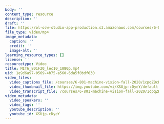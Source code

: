 ```yaml
---
body: ''
content_type: resource
description: ''
draft: ''
file: https://ol-ocw-studio-app-production.s3.amazonaws.com/courses/6-801-machine-vision-fall-2020/mit6_801f20_lec10_1080p_360p_16_9.mp4
file_type: video/mp4
image_metadata:
  caption: ''
  credit: ''
  image-alt: ''
learning_resource_types: []
license: ''
resourcetype: Video
title: MIT6_801F20_lec10_1080p.mp4
uid: 1e9d6a97-0569-4b75-a560-6da5f0bdf630
video_files:
  video_captions_file: /courses/6-801-machine-vision-fall-2020/1cpqZBcPfMPOB4AF6H7AvUIJcJ7Zl2Kkh_transcript.webvtt
  video_thumbnail_file: https://img.youtube.com/vi/XSUjp-cDyeY/default.jpg
  video_transcript_file: /courses/6-801-machine-vision-fall-2020/1cpqZBcPfMPOB4AF6H7AvUIJcJ7Zl2Kkh_transcript.pdf
video_metadata:
  video_speakers: ''
  video_tags: ''
  youtube_description: ''
  youtube_id: XSUjp-cDyeY
---
```

